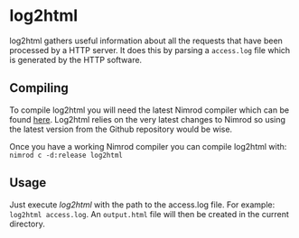 # log2html
log2html gathers useful information about all the requests that have been processed by a HTTP server. It does this by parsing a `access.log` file which is generated by the HTTP software.

## Compiling
To compile log2html you will need the latest Nimrod compiler which can be found [here](http://github.com/Araq/Nimrod/ "nimrod"). Log2html relies on the very latest changes to Nimrod so using the latest version from the Github repository would be wise.

Once you have a working Nimrod compiler you can compile log2html with: `nimrod c -d:release log2html`

## Usage
Just execute *log2html* with the path to the access.log file. For example: `log2html access.log`. An `output.html` file will then be created in the current directory.

